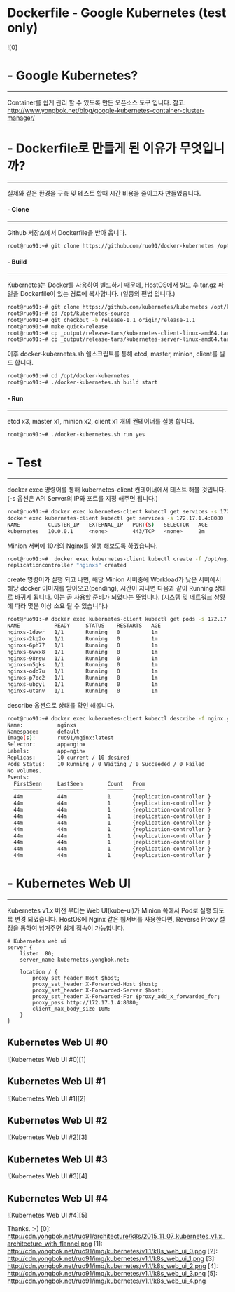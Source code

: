 Dockerfile - Google Kubernetes (test only)
=====================================
![0]

# - Google Kubernetes?
-----------------------
Container를 쉽게 관리 할 수 있도록 만든 오픈소스 도구 입니다.
참고: http://www.yongbok.net/blog/google-kubernetes-container-cluster-manager/

# - Dockerfile로 만들게 된 이유가 무엇입니까?
--------------------------------------------
실제와 같은 환경을 구축 및 테스트 할때 시간 비용을 줄이고자 만들었습니다.

#### - Clone
------------
Github 저장소에서 Dockerfile을 받아 옵니다.
```sh
root@ruo91:~# git clone https://github.com/ruo91/docker-kubernetes /opt/docker-kubernetes
```

#### - Build
------------
Kubernetes는 Docker를 사용하여 빌드하기 때문에, HostOS에서 빌드 후 tar.gz 파일을 Dockerfile이 있는 경로에 복사합니다.
(일종의 편법 입니다.)
```sh
root@ruo91:~# git clone https://github.com/kubernetes/kubernetes /opt/kubernetes-source
root@ruo91:~# cd /opt/kubernetes-source
root@ruo91:~# git checkout -b release-1.1 origin/release-1.1
root@ruo91:~# make quick-release
root@ruo91:~# cp _output/release-tars/kubernetes-client-linux-amd64.tar.gz /opt/docker-kubernetes
root@ruo91:~# cp _output/release-tars/kubernetes-server-linux-amd64.tar.gz /opt/docker-kubernetes
```

이후 docker-kubernetes.sh 쉘스크립트를 통해 etcd, master, minion, client를 빌드 합니다.
```sh
root@ruo91:~# cd /opt/docker-kubernetes
root@ruo91:~# ./docker-kubernetes.sh build start
```

#### - Run
------------
etcd x3, master x1, minion x2, client x1 개의 컨테이너를 실행 합니다.
```sh
root@ruo91:~# ./docker-kubernetes.sh run yes
```

# - Test
--------
docker exec 명령어를 통해 kubernetes-client 컨테이너에서 테스트 해볼 것입니다.
(-s 옵션은 API Server의 IP와 포트를 지정 해주면 됩니다.)
```sh
root@ruo91:~# docker exec kubernetes-client kubectl get services -s 172.17.1.4:8080
docker exec kubernetes-client kubectl get services -s 172.17.1.4:8080
NAME         CLUSTER_IP   EXTERNAL_IP   PORT(S)   SELECTOR   AGE
kubernetes   10.0.0.1     <none>        443/TCP   <none>     2m
```
Minion 서버에 10개의 Nginx를 실행 해보도록 하겠습니다. 
```sh
root@ruo91:~#  docker exec kubernetes-client kubectl create -f /opt/nginx.yaml -s 172.17.1.4:8080
replicationcontroller "nginxs" created
```

create 명령어가 실행 되고 나면, 해당 Minion 서버중에 Workload가 낮은 서버에서 해당 docker 이미지를 받아오고(pending),
시간이 지나면 다음과 같이 Running 상태로 바뀌게 됩니다. 이는 곧 사용할 준비가 되었다는 뜻입니다.
(시스템 및 네트워크 상황에 따라 몇분 이상 소요 될 수 있습니다.)
```sh
root@ruo91:~# docker exec kubernetes-client kubectl get pods -s 172.17.1.4:8080
NAME           READY     STATUS    RESTARTS   AGE
nginxs-1dzwr   1/1       Running   0          1m
nginxs-2kq2o   1/1       Running   0          1m
nginxs-6ph77   1/1       Running   0          1m
nginxs-6wxx8   1/1       Running   0          1m
nginxs-98rsw   1/1       Running   0          1m
nginxs-n5gks   1/1       Running   0          1m
nginxs-odo7u   1/1       Running   0          1m
nginxs-p7oc2   1/1       Running   0          1m
nginxs-ubpyl   1/1       Running   0          1m
nginxs-utanv   1/1       Running   0          1m
```

describe 옵션으로 상태를 확인 해봅니다.
```sh
root@ruo91:~# docker exec kubernetes-client kubectl describe -f nginx.yaml -s 172.17.1.4:8080
Name:           nginxs
Namespace:      default
Image(s):       ruo91/nginx:latest
Selector:       app=nginx
Labels:         app=nginx
Replicas:       10 current / 10 desired
Pods Status:    10 Running / 0 Waiting / 0 Succeeded / 0 Failed
No volumes.
Events:
  FirstSeen     LastSeen        Count   From                            SubobjectPath   Reason                  Message
  ─────────     ────────        ─────   ────                            ─────────────   ──────                  ───────
  44m           44m             1       {replication-controller }                       SuccessfulCreate        Created pod: nginxs-n5gks
  44m           44m             1       {replication-controller }                       SuccessfulCreate        Created pod: nginxs-6wxx8
  44m           44m             1       {replication-controller }                       SuccessfulCreate        Created pod: nginxs-98rsw
  44m           44m             1       {replication-controller }                       SuccessfulCreate        Created pod: nginxs-6ph77
  44m           44m             1       {replication-controller }                       SuccessfulCreate        Created pod: nginxs-ubpyl
  44m           44m             1       {replication-controller }                       SuccessfulCreate        Created pod: nginxs-odo7u
  44m           44m             1       {replication-controller }                       SuccessfulCreate        Created pod: nginxs-1dzwr
  44m           44m             1       {replication-controller }                       SuccessfulCreate        Created pod: nginxs-utanv
  44m           44m             1       {replication-controller }                       SuccessfulCreate        Created pod: nginxs-2kq2o
  44m           44m             1       {replication-controller }                       SuccessfulCreate        Created pod: nginxs-p7oc2
```

# - Kubernetes Web UI
----------------------
Kubernetes v1.x 버전 부터는 Web UI(kube-ui)가 Minion 쪽에서 Pod로 실행 되도록 변경 되었습니다.
HostOS에 Nginx 같은 웹서버를 사용한다면, Reverse Proxy 설정을 통하여 넘겨주면 쉽게 접속이 가능합니다.
```
# Kubernetes web ui
server {
	listen  80;
	server_name kubernetes.yongbok.net;

	location / {
		proxy_set_header Host $host;
		proxy_set_header X-Forwarded-Host $host;
		proxy_set_header X-Forwarded-Server $host;
		proxy_set_header X-Forwarded-For $proxy_add_x_forwarded_for;
		proxy_pass http://172.17.1.4:8080;
		client_max_body_size 10M;
	}
}
```

Kubernetes Web UI #0
---------------------
![Kubernetes Web UI #0][1]

Kubernetes Web UI #1
---------------------
![Kubernetes Web UI #1][2]

Kubernetes Web UI #2
---------------------
![Kubernetes Web UI #2][3]

Kubernetes Web UI #3
---------------------
![Kubernetes Web UI #3][4]

Kubernetes Web UI #4
---------------------
![Kubernetes Web UI #4][5]

Thanks. :-)
[0]: http://cdn.yongbok.net/ruo91/architecture/k8s/2015_11_07_kubernetes_v1.x_architecture_with_flannel.png
[1]: http://cdn.yongbok.net/ruo91/img/kubernetes/v1.1/k8s_web_ui_0.png
[2]: http://cdn.yongbok.net/ruo91/img/kubernetes/v1.1/k8s_web_ui_1.png
[3]: http://cdn.yongbok.net/ruo91/img/kubernetes/v1.1/k8s_web_ui_2.png
[4]: http://cdn.yongbok.net/ruo91/img/kubernetes/v1.1/k8s_web_ui_3.png
[5]: http://cdn.yongbok.net/ruo91/img/kubernetes/v1.1/k8s_web_ui_4.png
